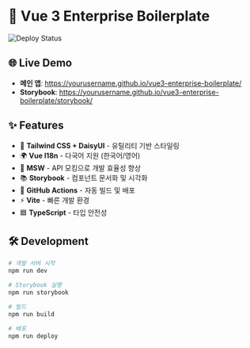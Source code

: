 # 🚀 Vue 3 Enterprise Boilerplate

![Deploy Status](https://github.com/yourusername/vue3-enterprise-boilerplate/workflows/🚀%20Deploy%20to%20GitHub%20Pages/badge.svg)

## 🌐 Live Demo

- **메인 앱**: https://yourusername.github.io/vue3-enterprise-boilerplate/
- **Storybook**: https://yourusername.github.io/vue3-enterprise-boilerplate/storybook/

## ✨ Features

- 🎨 **Tailwind CSS + DaisyUI** - 유틸리티 기반 스타일링
- 🌍 **Vue I18n** - 다국어 지원 (한국어/영어)
- 🔧 **MSW** - API 모킹으로 개발 효율성 향상
- 📚 **Storybook** - 컴포넌트 문서화 및 시각화
- 🚀 **GitHub Actions** - 자동 빌드 및 배포
- ⚡ **Vite** - 빠른 개발 환경
- 🟦 **TypeScript** - 타입 안전성

## 🛠️ Development

```bash
# 개발 서버 시작
npm run dev

# Storybook 실행
npm run storybook

# 빌드
npm run build

# 배포
npm run deploy
```
